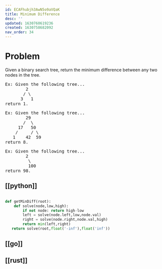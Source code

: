 ```yaml
---
id: ECAFhubjh3AwN5o9aVQaK
title: Minimum Difference
desc: ''
updated: 1630760619236
created: 1630758682092
nav_order: 34
---
```


# Problem

Given a binary search tree, return the minimum difference between any two nodes in the tree.

<pre>
Ex: Given the following tree...
        2
       / \
      3   1
return 1.
</pre>

<pre>
Ex: Given the following tree...
        29
       /  \
     17   50
    /     / \
   1    42  59
return 8.
</pre>

<pre>
Ex: Given the following tree...
        2
         \
         100
return 98.
</pre>

## [[python]]
 ```python

 def getMinDiff(root):
     def solve(node,low,high):
         if not node: return high-low
         left = solve(node.left,low,node.val)
         right = solve(node.right,node.val,high)
         return min(left,right)
    return solve(root,float('-inf'),float('inf'))

```
## [[go]]

## [[rust]]


